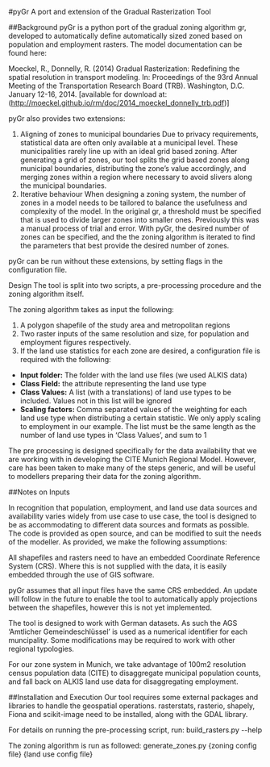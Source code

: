 #pyGr
A port and extension of the Gradual Rasterization Tool

##Background
pyGr is a python port of the gradual zoning algorithm gr, developed to automatically define automatically sized zoned based on population and employment rasters. The model documentation can be found here:

Moeckel, R., Donnelly, R. (2014) Gradual Rasterization: Redefining the spatial resolution in transport modeling. In: Proceedings of the 93rd Annual Meeting of the Transportation Research Board (TRB). Washington, D.C. January 12-16, 2014. [available for download at: (http://moeckel.github.io/rm/doc/2014_moeckel_donnelly_trb.pdf)]

pyGr also provides two extensions:

1. Aligning of zones to municipal boundaries
Due to privacy requirements, statistical data are often only available at a municipal level. These municipalities rarely line up with an ideal grid based zoning. After generating a grid of zones, our tool splits the grid based zones along municipal boundaries, distributing the zone’s value accordingly, and merging zones within a region where necessary to avoid slivers along the municipal boundaries.
2. Iterative behaviour
When designing a zoning system, the number of zones in a model needs to be tailored to balance the usefulness and complexity of the model. In the original gr, a threshold must be specified that is used to divide larger zones into smaller ones. Previously this was a manual process of trial and error. With pyGr, the desired number of zones can be specified, and the the zoning algorithm is iterated to find the parameters that best provide the desired number of zones.

pyGr can be run without these extensions, by setting flags in the configuration file.

Design
The tool is split into two scripts, a pre-processing procedure and the zoning algorithm itself.

The zoning algorithm takes as input the following:
1. A polygon shapefile of the study area and metropolitan regions
2. Two raster inputs of the same resolution and size, for population and employment figures respectively.
3. If the land use statistics for each zone are desired, a configuration file is required with the following:
  * **Input folder:** The folder with the land use files (we used ALKIS data)
  * **Class Field:** the attribute representing the land use type
  * **Class Values:** A list (with a translations) of land use types to be included. Values not in this list will be ignored
  * **Scaling factors:** Comma separated values of the weighting for each land use type when distributing a certain statistic. We only apply scaling to employment in our example. The list must be the same length as the number of land use types in ‘Class Values’, and sum to 1

The pre processing is designed specifically for the data availability that we are working with in developing the CITE Munich Regional Model. However, care has been taken to make many of the steps generic, and will be useful to modellers preparing their data for the zoning algorithm.


##Notes on Inputs

In recognition that population, employment, and land use data sources and availability varies widely from use case to use case, the tool is designed to be as accommodating to different data sources and formats as possible. The code is provided as open source, and can be modified to suit the needs of the modeller. As provided, we make the following assumptions:

All shapefiles and rasters need to have an embedded Coordinate Reference System (CRS). Where this is not supplied with the data, it is easily embedded through the use of GIS software.

pyGr assumes that all input files have the same CRS embedded. An update will follow in the future to enable the tool to automatically apply projections between the shapefiles, however this is not yet implemented.

The tool is designed to work with German datasets. As such the AGS ‘Amtlicher Gemeindeschlüssel’ is used as a numerical identifier for each muncipality. Some modifications may be required to work with other regional typologies.

For our zone system in Munich, we take advantage of 100m2 resolution census population data (CITE) to disaggregate municipal population counts, and fall back on ALKIS land use data for disaggregating employment.

##Installation and Execution
Our tool requires some external packages and libraries to handle the geospatial operations.
rasterstats, rasterio, shapely, Fiona and scikit-image need to be installed, along with the GDAL library.

For details on running the  pre-processing script, run:
  build_rasters.py --help

The zoning algorithm is run as followed:
  generate_zones.py {zoning config file} {land use config file}
